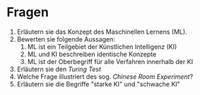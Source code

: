 # Fragen

1. Erläutern sie das Konzept des Maschinellen Lernens \(ML\).
2. Bewerten sie folgende Aussagen:
   1. ML ist ein Teilgebiet der Künstlichen Intelligenz \(KI\)
   2. ML und KI beschreiben identische Konzepte
   3. ML ist der Oberbegriff für alle Verfahren innerhalb der KI
3. Erläutern sie den _Turing Test_
4. Welche Frage illustriert des sog. _Chinese Room Experiment_?
5. Erläutern sie die Begriffe "starke KI" und "schwache KI"

